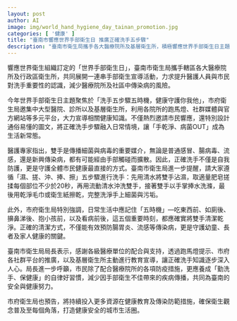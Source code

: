 ```yaml
---
layout: post
author: AI
image: img/world_hand_hygiene_day_tainan_promotion.jpg
categories: [ '健康' ]
title: "臺南市響應世界手部衛生日 推廣正確洗手五步驟"
description: "臺南市衛生局攜手各大醫療院所及基層衛生所，積極響應世界手部衛生日主題，展開全市多元宣導，推廣『洗手五步驟五時機』，透過跑馬燈、社群媒體和圖文教材，讓正確洗手成為健康生活新常態，齊心預防傳染病，共創安全衛生城市。"
---
```

響應世界衛生組織訂定的「世界手部衛生日」，臺南市衛生局攜手轄區各大醫療院所及行政區衛生所，共同展開一連串手部衛生宣導活動，力求提升醫護人員與市民對洗手重要性的認識，減少醫療院所及社區中傳染病的風險。

今年世界手部衛生日主題聚焦於「洗手五步驟五時機，健康守護你我他」，市府衛生局邀集中大型醫院、診所以及基層衛生所，利用各院所的跑馬燈、社群媒體與官方網站等多元平台，大力宣導相關健康知識。不僅熱烈邀請市民響應，還特別設計通俗易懂的圖文，將正確洗手步驟融入日常情境，讓「手乾淨、病菌OUT」成為生活新常態。

醫護專家指出，雙手是傳播細菌與病毒的重要媒介，無論是普通感冒、腸病毒、流感，還是新興傳染病，都有可能經由手部觸碰而擴散。因此，正確洗手不僅是自我防護，更是守護全體市民健康最直接的方式。臺南市衛生局進一步提醒，請大家遵循「濕、搓、沖、捧、擦」五步驟進行洗手：先用清水將雙手沾濕，取適量肥皂搓揉每個部位不少於20秒，再用流動清水沖洗雙手，接著雙手以手掌捧水洗滌，最後用乾淨毛巾或衛生紙擦乾，完整洗淨手上細菌與污垢。

此外，市府衛生局特別強調，日常生活中應記住「五時機」—吃東西前、如廁後、擤鼻涕後、抱小孩前，以及看病前後，這五個重要時刻，都應確實將雙手清潔乾淨。正確的清潔方式，不僅能有效預防腸胃炎、流感等傳染病，更是守護幼童、長者及家人健康的關鍵。

臺南市衛生局局長表示，感謝各級醫療單位的配合與支持，透過跑馬燈提示、市府各社群平台的推廣，以及基層衛生所主動進行教育宣導，讓正確洗手知識逐步深入人心。局長進一步呼籲，市民除了配合醫療院所的各項防疫措施，更應養成「勤洗手、保健康」的自律好習慣，減少因手部衛生不佳帶來的疾病傳播，共同為臺南的安全與健康努力。

市府衛生局也預告，將持續投入更多資源在健康教育及傳染防範措施，確保衛生觀念普及至每個角落，打造健康安全的城市生活圈。